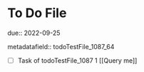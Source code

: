 # To Do File

due:: 2022-09-25

metadatafield:: todoTestFile_1087_64

- [ ] Task of todoTestFile_1087 1 [[Query me]]
